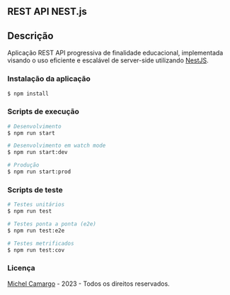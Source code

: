 ## REST API NEST.js

## Descrição

Aplicação REST API progressiva de finalidade educacional, implementada visando o uso eficiente e escalável de server-side utilizando [NestJS](https://github.com/nestjs/nest).

### Instalação da aplicação

```bash
$ npm install
```

### Scripts de execução

```bash
# Desenvolvimento
$ npm run start

# Desenvolvimento em watch mode
$ npm run start:dev

# Produção
$ npm run start:prod
```

### Scripts de teste

```bash
# Testes unitários
$ npm run test

# Testes ponta a ponta (e2e)
$ npm run test:e2e

# Testes metrificados
$ npm run test:cov
```

### Licença
[Michel Camargo](https://kamilmysliwiec.com) - 2023 - Todos os direitos reservados.
